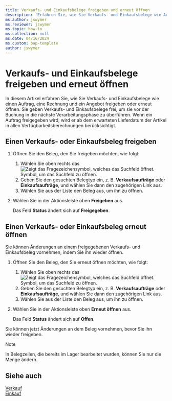 ```yaml
---
title: Verkaufs- und Einkaufsbelege freigeben und erneut öffnen
description: 'Erfahren Sie, wie Sie Verkaufs- und Einkaufsbelege wie Aufträge, Rechnungen und Angebote freigeben oder erneut öffnen.'
ms.author: jswymer
ms.reviewer: jswymer
ms.topic: how-to
ms.collection: null
ms.date: 04/16/2024
ms.custom: bap-template
author: jswymer
---
```


# Verkaufs- und Einkaufsbelege freigeben und erneut öffnen

In diesem Artikel erfahren Sie, wie Sie Verkaufs- und Einkaufsbelege wie einen Auftrag, eine Rechnung und ein Angebot freigeben oder erneut öffnen. Sie geben Verkaufs- und Einkaufsbelege frei, um sie vor der Buchung in die nächste Verarbeitungsphase zu überführen. Wenn ein Auftrag freigegeben wird, wird er ab dem erwarteten Lieferdatum der Artikel in allen Verfügbarkeitsberechnungen berücksichtigt.

## Einen Verkaufs- oder Einkaufsbeleg freigeben

1. Öffnen Sie den Beleg, den Sie freigeben möchten, wie folgt:

   1. Wählen Sie oben rechts das ![Zeigt das Fragezeichensymbol, welches das Suchfeld öffnet.](media/ui-search/search_small.png) Symbol, um das Suchfeld zu öffnen.
   1. Geben Sie den gesuchten Belegtyp ein, z. B. **Verkaufsaufträge** oder **Einkaufsaufträge**, und wählen Sie dann den zugehörigen Link aus.
   1. Wählen Sie aus der Liste den Beleg aus, um ihn zu öffnen.
1. Wählen Sie in der Aktionsleiste oben **Freigeben** aus.

   Das Feld **Status** ändert sich auf **Freigegeben**.

## Einen Verkaufs- oder Einkaufsbeleg erneut öffnen

Sie können Änderungen an einem freigegebenen Verkaufs- und Einkaufsbeleg vornehmen, indem Sie ihn wieder öffnen.

1. Öffnen Sie den Beleg, den Sie erneut öffnen möchten, wie folgt:

   1. Wählen Sie oben rechts das ![Zeigt das Fragezeichensymbol, welches das Suchfeld öffnet.](media/ui-search/search_small.png) Symbol, um das Suchfeld zu öffnen.
   1. Geben Sie den gesuchten Belegtyp ein, z. B. **Verkaufsaufträge** oder **Einkaufsaufträge**, und wählen Sie dann den zugehörigen Link aus.
   1. Wählen Sie aus der Liste den Beleg aus, um ihn zu öffnen.
1. Wählen Sie in der Aktionsleiste oben **Erneut öffnen** aus.

   Das Feld **Status** ändert sich auf **Offen**.

Sie können jetzt Änderungen an dem Beleg vornehmen, bevor Sie ihn wieder freigeben.

> [!NOTE]
> In Belegzeilen, die bereits im Lager bearbeitet wurden, können Sie nur die Menge ändern.

## Siehe auch
  
[Verkauf](sales-manage-sales.md)  
[Einkauf](purchasing-manage-purchasing.md)  